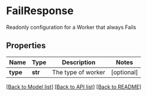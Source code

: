 # FailResponse

Readonly configuration for a Worker that always Fails

## Properties
Name | Type | Description | Notes
------------ | ------------- | ------------- | -------------
**type** | **str** | The type of worker | [optional] 

[[Back to Model list]](../README.md#documentation-for-models) [[Back to API list]](../README.md#documentation-for-api-endpoints) [[Back to README]](../README.md)


